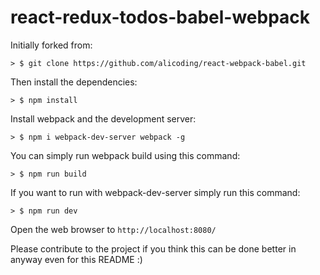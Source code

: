 # react-redux-todos-babel-webpack

Initially forked from:

```
> $ git clone https://github.com/alicoding/react-webpack-babel.git
```

Then install the dependencies:

```
> $ npm install
```

Install webpack and the development server:

```
> $ npm i webpack-dev-server webpack -g
```

You can simply run webpack build using this command: 

```
> $ npm run build
```

If you want to run with webpack-dev-server simply run this command: 

```
> $ npm run dev
```

Open the web browser to `http://localhost:8080/`

Please contribute to the project if you think this can be done better in anyway even for this README :)
